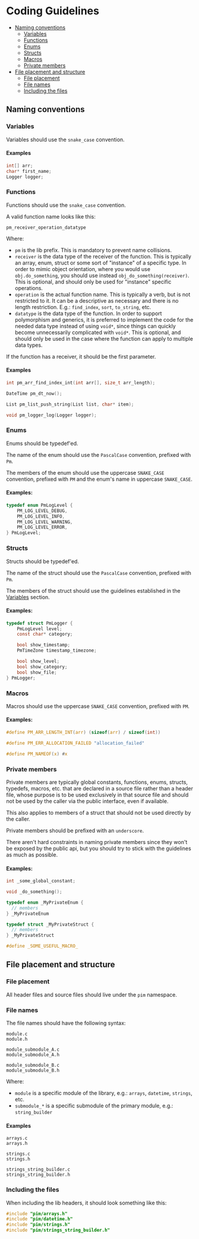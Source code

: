 # Coding Guidelines

- [Naming conventions](#naming-conventions)
  - [Variables](#variables)
  - [Functions](#functions)
  - [Enums](#enums)
  - [Structs](#structs)
  - [Macros](#macros)
  - [Private members](#private-members)
- [File placement and structure](#file-placement-and-structure)
  - [File placement](#file-placement)
  - [File names](#file-names)
  - [Including the files](#including-the-files)

## Naming conventions

### Variables

Variables should use the `snake_case` convention.

#### Examples

```c
int[] arr;
char* first_name;
Logger logger;
```

### Functions

Functions should use the `snake_case` convention.

A valid function name looks like this:

`pm_receiver_operation_datatype`

Where:

- `pm` is the lib prefix. This is mandatory to prevent name collisions.
- `receiver` is the data type of the receiver of the function. This is typically an array, enum, struct or some sort of "instance" of a specific type. In order to mimic object orientation, where you would use `obj.do_something`, you should use instead `obj_do_something(receiver)`. This is optional, and should only be used for "instance" specific operations.
- `operation` is the actual function name. This is typically a verb, but is not restricted to it. It can be a descriptive as necessary and there is no length restriction. E.g.: `find_index`, `sort`, `to_string`, etc.
- `datatype` is the data type of the function. In order to support polymorphism and generics, it is preferred to implement the code for the needed data type instead of using `void*`, since things can quickly become unnecessarily complicated with `void*`. This is optional, and should only be used in the case where the function can apply to multiple data types.

If the function has a receiver, it should be the first parameter.

#### Examples

```c
int pm_arr_find_index_int(int arr[], size_t arr_length);

DateTime pm_dt_now();

List pm_list_push_string(List list, char* item);

void pm_logger_log(Logger logger);
```

### Enums

Enums should be typedef'ed.

The name of the enum should use the `PascalCase` convention, prefixed with `Pm`.

The members of the enum should use the uppercase `SNAKE_CASE` convention, prefixed with `PM` and the enum's name in uppercase `SNAKE_CASE`.

#### Examples:

```c
typedef enum PmLogLevel {
	PM_LOG_LEVEL_DEBUG,
	PM_LOG_LEVEL_INFO,
	PM_LOG_LEVEL_WARNING,
	PM_LOG_LEVEL_ERROR,
} PmLogLevel;
```

### Structs

Structs should be typedef'ed.

The name of the struct should use the `PascalCase` convention, prefixed with `Pm`.

The members of the struct should use the guidelines established in the [Variables](#variables) section.

#### Examples:

```c
typedef struct PmLogger {
	PmLogLevel level;
	const char* category;

	bool show_timestamp;
	PmTimeZone timestamp_timezone;

	bool show_level;
	bool show_category;
	bool show_file;
} PmLogger;
```

### Macros

Macros should use the uppercase `SNAKE_CASE` convention, prefixed with `PM`.

#### Examples:

```c
#define PM_ARR_LENGTH_INT(arr) (sizeof(arr) / sizeof(int))

#define PM_ERR_ALLOCATION_FAILED "allocation_failed"

#define PM_NAMEOF(x) #x
```

### Private members

Private members are typically global constants, functions, enums, structs, typedefs, macros, etc. that are declared in a source file rather than a header file, whose purpose is to be used exclusively in that source file and should not be used by the caller via the public interface, even if available.

This also applies to members of a struct that should not be used directly by the caller.

Private members should be prefixed with an `underscore`.

There aren't hard constraints in naming private members since they won't be exposed by the public api, but you should try to stick with the guidelines as much as possible.

#### Examples:

```c
int _some_global_constant;

void _do_something();

typedef enum _MyPrivateEnum {
  // members
} _MyPrivateEnum

typedef struct _MyPrivateStruct {
  // members
} _MyPrivateStruct

#define _SOME_USEFUL_MACRO_
```

## File placement and structure

### File placement

All header files and source files should live under the `pim` namespace.

### File names

The file names should have the following syntax:

```
module.c
module.h

module_submodule_A.c
module_submodule_A.h

module_submodule_B.c
module_submodule_B.h
```

Where:

- `module` is a specific module of the library, e.g.: `arrays`, `datetime`, `strings`, etc.
- `submodule_*` is a specific submodule of the primary module, e.g.: `string_builder`

#### Examples

```
arrays.c
arrays.h

strings.c
strings.h

strings_string_builder.c
strings_string_builder.h
```

### Including the files

When including the lib headers, it should look something like this:

```c
#include "pim/arrays.h"
#include "pim/datetime.h"
#include "pim/strings.h"
#include "pim/strings_string_builder.h"
```
